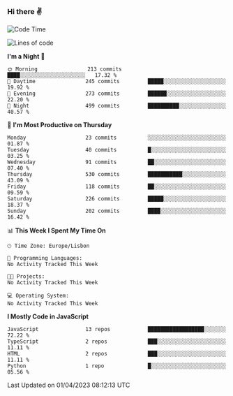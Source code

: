 ### Hi there :v:

<!--
**eusebioaddsilva/eusebioaddsilva** is a ✨ _special_ ✨ repository because its `README.md` (this file) appears on your GitHub profile.

<!--START_SECTION:waka-->
![Code Time](http://img.shields.io/badge/Code%20Time-35%20hrs%2012%20mins-blue)

![Lines of code](https://img.shields.io/badge/From%20Hello%20World%20I%27ve%20Written-3.2%20million%20lines%20of%20code-blue)

**I'm a Night 🦉** 

```text
🌞 Morning                213 commits         ████░░░░░░░░░░░░░░░░░░░░░   17.32 % 
🌆 Daytime                245 commits         █████░░░░░░░░░░░░░░░░░░░░   19.92 % 
🌃 Evening                273 commits         ██████░░░░░░░░░░░░░░░░░░░   22.20 % 
🌙 Night                  499 commits         ██████████░░░░░░░░░░░░░░░   40.57 % 
```
📅 **I'm Most Productive on Thursday** 

```text
Monday                   23 commits          ░░░░░░░░░░░░░░░░░░░░░░░░░   01.87 % 
Tuesday                  40 commits          █░░░░░░░░░░░░░░░░░░░░░░░░   03.25 % 
Wednesday                91 commits          ██░░░░░░░░░░░░░░░░░░░░░░░   07.40 % 
Thursday                 530 commits         ███████████░░░░░░░░░░░░░░   43.09 % 
Friday                   118 commits         ██░░░░░░░░░░░░░░░░░░░░░░░   09.59 % 
Saturday                 226 commits         █████░░░░░░░░░░░░░░░░░░░░   18.37 % 
Sunday                   202 commits         ████░░░░░░░░░░░░░░░░░░░░░   16.42 % 
```


📊 **This Week I Spent My Time On** 

```text
🕑︎ Time Zone: Europe/Lisbon

💬 Programming Languages: 
No Activity Tracked This Week

🐱‍💻 Projects: 
No Activity Tracked This Week

💻 Operating System: 
No Activity Tracked This Week
```

**I Mostly Code in JavaScript** 

```text
JavaScript               13 repos            ██████████████████░░░░░░░   72.22 % 
TypeScript               2 repos             ███░░░░░░░░░░░░░░░░░░░░░░   11.11 % 
HTML                     2 repos             ███░░░░░░░░░░░░░░░░░░░░░░   11.11 % 
Python                   1 repo              █░░░░░░░░░░░░░░░░░░░░░░░░   05.56 % 
```




 Last Updated on 01/04/2023 08:12:13 UTC
<!--END_SECTION:waka-->
